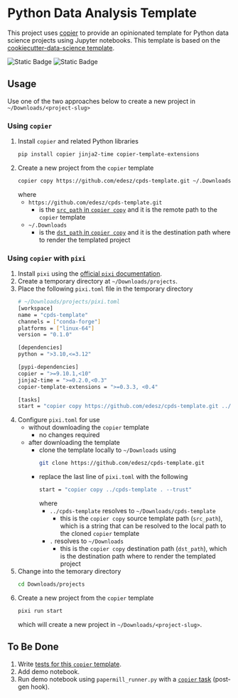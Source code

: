 # Python Data Analysis Template

This project uses [copier](https://copier.readthedocs.io/en/stable/) to provide an opinionated template for Python data science projects using Jupyter notebooks. This template is based on the [cookiecutter-data-science template](https://github.com/drivendataorg/cookiecutter-data-science/tree/master/%7B%7B%20cookiecutter.repo_name%20%7D%7D).

![Static Badge](https://img.shields.io/badge/Template-Copier?style=for-the-badge&label=Copier&color=%23FFD000)
![Static Badge](https://img.shields.io/badge/MIT-License?style=for-the-badge&label=LICENSE&color=%2326ED46)

## Usage

Use one of the two approaches below to create a new project in `~/Downloads/<project-slug>`

### Using `copier`

1. Install `copier` and related Python libraries
   ```bash
   pip install copier jinja2-time copier-template-extensions
   ```
2. Create a new project from the `copier` template
   ```bash
   copier copy https://github.com/edesz/cpds-template.git ~/.Downloads
   ```
   where
   - `https://github.com/edesz/cpds-template.git`
     - is the [`src_path` in `copier copy`](https://copier.readthedocs.io/en/stable/reference/main/#copier._main.Worker) and it is the remote path to the `copier` template
   - `~/.Downloads`
     - is the [`dst_path` in `copier copy`](https://copier.readthedocs.io/en/stable/reference/main/#copier._main.Worker) and it is the destination path where to render the templated project

### Using `copier` with `pixi`

1. Install `pixi` using the [official `pixi` documentation](https://pixi.sh/latest/installation/).
2. Create a temporary directory at `~/Downloads/projects`.
3. Place the following `pixi.toml` file in the temporary directory
   ```bash
   # ~/Downloads/projects/pixi.toml
   [workspace]
   name = "cpds-template"
   channels = ["conda-forge"]
   platforms = ["linux-64"]
   version = "0.1.0"

   [dependencies]
   python = ">3.10,<=3.12"

   [pypi-dependencies]
   copier = ">=9.10.1,<10"
   jinja2-time = ">=0.2.0,<0.3"
   copier-template-extensions = ">=0.3.3, <0.4"

   [tasks]
   start = "copier copy https://github.com/edesz/cpds-template.git ../Downloads --trust"
   ```
4. Configure `pixi.toml` for use
   - without downloading the `copier` template
     - no changes required
   - after downloading the template
     - clone the template locally to `~/Downloads` using
       ```bash
       git clone https://github.com/edesz/cpds-template.git
       ```
     - replace the last line of `pixi.toml` with the following
       ```bash
       start = "copier copy ../cpds-template . --trust"
       ```
       where
       - `../cpds-template` resolves to `~/Downloads/cpds-template`
         - this is the `copier copy` source template path (`src_path`), which is a string that can be resolved to the local path to the cloned `copier` template
       - `.` resolves to `~/Downloads`
         - this is the `copier copy` destination path (`dst_path`), which is the destination path where to render the templated project
5. Change into the temorary directory
   ```bash
   cd Downloads/projects
   ```
6. Create a new project from the `copier` template
   ```bash
   pixi run start
   ```
   which will create a new project in `~/Downloads/<project-slug>`.

## To Be Done

1. Write [tests for this `copier` template](https://github.com/noirbizarre/pytest-copier?tab=readme-ov-file#pytest-copier).
2. Add demo notebook.
3. Run demo notebook using `papermill_runner.py` with a [`copier` task](https://copier.readthedocs.io/en/stable/configuring/#tasks) (post-gen hook).
